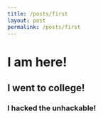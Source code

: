 ```yaml
---
title: /posts/first
layout: post
permalink: /posts/first
---
```


# I am here!
## I went to college!
### I hacked the unhackable!
